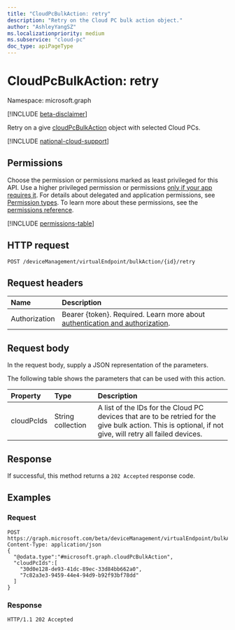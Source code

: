 ```yaml
---
title: "CloudPcBulkAction: retry"
description: "Retry on the Cloud PC bulk action object."
author: "AshleyYangSZ"
ms.localizationpriority: medium
ms.subservice: "cloud-pc"
doc_type: apiPageType
---
```


# CloudPcBulkAction: retry

Namespace: microsoft.graph

[!INCLUDE [beta-disclaimer](../../includes/beta-disclaimer.md)]

Retry on a give [cloudPcBulkAction](../resources/cloudpcbulkaction.md) object with selected Cloud PCs. 

[!INCLUDE [national-cloud-support](../../includes/global-us.md)]

## Permissions

Choose the permission or permissions marked as least privileged for this API. Use a higher privileged permission or permissions [only if your app requires it](/graph/permissions-overview#best-practices-for-using-microsoft-graph-permissions). For details about delegated and application permissions, see [Permission types](/graph/permissions-overview#permission-types). To learn more about these permissions, see the [permissions reference](/graph/permissions-reference).

<!-- { "blockType": "permissions", "name": "cloudpcbulkaction_retry" } -->
[!INCLUDE [permissions-table](../includes/permissions/cloudpcbulkaction-retry-permissions.md)]

## HTTP request

<!-- {
  "blockType": "ignored"
}
-->

``` http
POST /deviceManagement/virtualEndpoint/bulkAction/{id}/retry
```

## Request headers

|Name|Description|
|:---|:---|
|Authorization|Bearer {token}. Required. Learn more about [authentication and authorization](/graph/auth/auth-concepts).|

## Request body

In the request body, supply a JSON representation of the parameters.

The following table shows the parameters that can be used with this action.

|Property|Type|Description|
|:---|:---|:---|
|cloudPcIds|String collection|A list of the IDs for the Cloud PC devices that are to be retried for the give bulk action. This is optional, if not give, will retry all failed devices.|

## Response

If successful, this method returns a `202 Accepted` response code.

## Examples

### Request

<!-- {
  "blockType": "request",
  "name": "cloudpcbulkaction_retry"
}
-->

``` http
POST https://graph.microsoft.com/beta/deviceManagement/virtualEndpoint/bulkAction/{id}/retry
Content-Type: application/json
{
  "@odata.type":"#microsoft.graph.cloudPcBulkAction",
  "cloudPcIds":[
    "30d0e128-de93-41dc-89ec-33d84bb662a0",
    "7c82a3e3-9459-44e4-94d9-b92f93bf78dd"
  ]
}
```

### Response

<!-- {
  "blockType": "response",
  "truncated": true
}
-->

``` http
HTTP/1.1 202 Accepted
```
